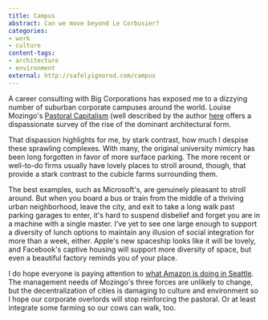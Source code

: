 ```yaml
---
title: Campus
abstract: Can we move beyond Le Corbusier?
categories:
- work
- culture
content-tags:
- architecture
- environment
external: http://safelyignored.com/campus
---
```

A career consulting with Big Corporations has exposed me to a dizzying number of suburban corporate campuses around the world. Louise Mozingo's [Pastoral Capitalism](https://mitpress.mit.edu/books/pastoral-capitalism) (well described by the author [here]((http://ced.berkeley.edu/frameworks/2012/pastoral-capitalism/)) offers a dispassionate survey of the rise of the dominant architectural form.

That dispassion highlights for me, by stark contrast, how much I despise these sprawling complexes. With many, the original university mimicry has been long forgotten in favor of more surface parking. The more recent or well-to-do firms usually have lovely places to stroll around, though, that provide a stark contrast to the cubicle farms surrounding them.

The best examples, such as Microsoft's, are genuinely pleasant to stroll around. But when you board a bus or train from the middle of a thriving urban neighborhood, leave the city, and exit to take a long walk past parking garages to enter, it's hard to suspend disbelief and forget you are in a machine with a single master. I've yet to see one large enough to support a diversity of lunch options to maintain any illusion of social integration for more than a week, either. Apple's new spaceship looks like it will be lovely, and Facebook's captive housing will support more diversity of space, but even a beautiful factory reminds you of your place.

I do hope everyone is paying attention to [what Amazon is doing in Seattle](http://www.nytimes.com/2013/08/26/us/as-amazon-stretches-seattles-downtown-is-reshaped.html?_r=0&pagewanted=all). The management needs of Mozingo's three forces are unlikely to change, but the decentralization of cities is damaging to culture and environment so I hope our corporate overlords will stop reinforcing the pastoral. Or at least integrate some farming so our cows can walk, too.
